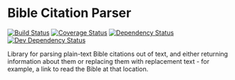 # Bible Citation Parser

[![Build Status](https://travis-ci.org/jthomerson/bible-citation-parser.png?branch=master)](https://travis-ci.org/jthomerson/bible-citation-parser)
[![Coverage Status](https://coveralls.io/repos/github/jthomerson/bible-citation-parser/badge.svg?branch=master)](https://coveralls.io/github/jthomerson/bible-citation-parser?branch=master)
[![Dependency Status](https://david-dm.org/jthomerson/bible-citation-parser.png)](https://david-dm.org/jthomerson/bible-citation-parser)
[![Dev Dependency Status](https://david-dm.org/jthomerson/bible-citation-parser/dev-status.png)](https://david-dm.org/jthomerson/bible-citation-parser#info=devDependencies&view=table)

Library for parsing plain-text Bible citations out of text, and either
returning information about them or replacing them with replacement text - for
example, a link to read the Bible at that location.
